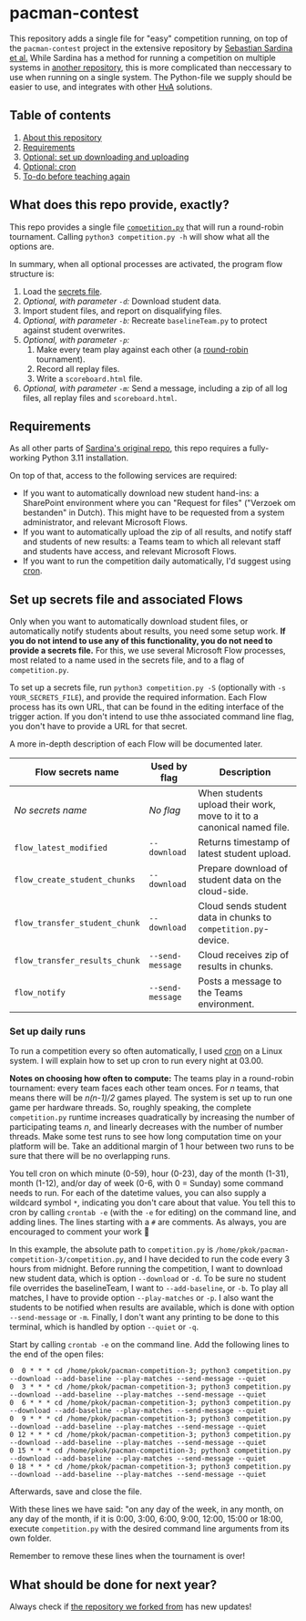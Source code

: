 # pacman-contest

This repository adds a single file for "easy" competition running, on top of the `pacman-contest` project in the extensive repository by [Sebastian Sardina et al.](https://github.com/AI4EDUC/pacman-contest-3)  While Sardina has a method for running a competition on multiple systems in [another repository](https://github.com/AI4EDUC/pacman-contest-cluster), this is more complicated than neccessary to use when running on a single system.  The Python-file we supply should be easier to use, and integrates with other [HvA](https://hva.nl) solutions.

## Table of contents

1. [About this repository](#what-does-this-repo-provide-exactly)
2. [Requirements](#requirements)
3. [Optional: set up downloading and uploading](#set-up-secrets-file-and-associated-flows)
4. [Optional: cron](#set-up-daily-runs)
5. [To-do before teaching again](#what-should-be-done-for-next-year)

## What does this repo provide, exactly?

This repo provides a single file [`competition.py`](competition.py) that will run a round-robin tournament.  Calling `python3 competition.py -h` will show what all the options are.

In summary, when all optional processes are activated, the program flow structure is:

1. Load the [secrets file](#set-up-secrets-file-and-associated-flows).
2. *Optional, with parameter `-d`:* Download student data.
3. Import student files, and report on disqualifying files.  
4. *Optional, with parameter `-b`:* Recreate `baselineTeam.py` to protect against student overwrites.
5. *Optional, with parameter `-p`:*
   1. Make every team play against each other (a [round-robin](https://en.wikipedia.org/wiki/Round-robin_tournament) tournament).
   2. Record all replay files.
   3. Write a `scoreboard.html` file.
6. *Optional, with parameter `-m`:* Send a message, including a zip of all log files, all replay files and `scoreboard.html`.

## Requirements

As all other parts of [Sardina's original repo](https://bitbucket.org/ssardina-teaching/pacman-projects/), this repo requires a fully-working Python 3.11 installation.

On top of that, access to the following services are required:

- If you want to automatically download new student hand-ins: a SharePoint environment where you can "Request for files" ("Verzoek om bestanden" in Dutch).  This might have to be requested from a system administrator, and relevant Microsoft Flows.
- If you want to automatically upload the zip of all results, and notify staff and students of new results: a Teams team to which all relevant staff and students have access, and relevant Microsoft Flows.
- If you want to run the competition daily automatically, I'd suggest using [cron](https://en.wikipedia.org/wiki/Cron).

## Set up secrets file and associated Flows

Only when you want to automatically download student files, or automatically notify students about results, you need some setup work.  **If you do not intend to use any of this functionality, you do not need to provide a secrets file.**  For this, we use several Microsoft Flow processes, most related to a name used in the secrets file, and to a flag of `competition.py`.

To set up a secrets file, run `python3 competition.py -S` (optionally with `-s YOUR_SECRETS_FILE`), and provide the required information.  Each Flow process has its own URL, that can be found in the editing interface of the trigger action.  If you don't intend to use thhe associated command line flag, you don't have to provide a URL for that secret.

A more in-depth description of each Flow will be documented later.

| Flow secrets name             | Used by flag     | Description                                                            |
|-------------------------------|------------------|------------------------------------------------------------------------|
| *No secrets name*             | *No flag*        | When students upload their work, move to it to a canonical named file. |
| `flow_latest_modified`        | `--download`     | Returns timestamp of latest student upload.                            |
| `flow_create_student_chunks`  | `--download`     | Prepare download of student data on the cloud-side.                    |
| `flow_transfer_student_chunk` | `--download`     | Cloud sends student data in chunks to `competition.py`-device.         |
| `flow_transfer_results_chunk` | `--send-message` | Cloud receives zip of results in chunks.                               |
| `flow_notify`                 | `--send-message` | Posts a message to the Teams environment.                              |

### Set up daily runs

To run a competition every so often automatically, I used [cron](https://en.wikipedia.org/wiki/Cron) on a Linux system. I will explain how to set up cron to run every night at 03.00.

**Notes on choosing how often to compute:**  The teams play in a round-robin tournament: every team faces each other team onces.  For *n* teams, that means there will be *n(n-1)/2* games played.  The system is set up to run one game per hardware threads.  So, roughly speaking, the complete `competition.py` runtime increases quadratically by increasing the number of participating teams *n*, and linearly decreases with the number of number threads.  Make some test runs to see how long computation time on your platform will be.  Take an additional margin of 1 hour between two runs to be sure that there will be no overlapping runs.

You tell cron on which minute (0-59), hour (0-23), day of the month (1-31), month (1-12), and/or day of week (0-6, with 0 = Sunday) some command needs to run.  For each of the datetime values, you can also supply a wildcard symbol `*`, indicating you don't care about that value.  You tell this to cron by calling `crontab -e` (with the `-e` for editing) on the command line, and adding lines.  The lines starting with a `#` are comments.  As always, you are encouraged to comment your work :grimacing:

In this example, the absolute path to `competition.py` is `/home/pkok/pacman-competition-3/competition.py`, and I have decided to run the code every 3 hours from midnight.  Before running the competition, I want to download new student data, which is option `--download` or `-d`.  To be sure no student file overrides the baselineTeam, I want to `--add-baseline`, or `-b`.  To play all matches, I have to provide option `--play-matches` or `-p`.  I also want the students to be notified when results are available, which is done with option `--send-message` or `-m`.  Finally, I don't want any printing to be done to this terminal, which is handled by option `--quiet` or `-q`.

Start by calling `crontab -e` on the command line.  Add the following lines to the end of the open files:

```cron
0  0 * * * cd /home/pkok/pacman-competition-3; python3 competition.py --download --add-baseline --play-matches --send-message --quiet
0  3 * * * cd /home/pkok/pacman-competition-3; python3 competition.py --download --add-baseline --play-matches --send-message --quiet
0  6 * * * cd /home/pkok/pacman-competition-3; python3 competition.py --download --add-baseline --play-matches --send-message --quiet
0  9 * * * cd /home/pkok/pacman-competition-3; python3 competition.py --download --add-baseline --play-matches --send-message --quiet
0 12 * * * cd /home/pkok/pacman-competition-3; python3 competition.py --download --add-baseline --play-matches --send-message --quiet
0 15 * * * cd /home/pkok/pacman-competition-3; python3 competition.py --download --add-baseline --play-matches --send-message --quiet
0 18 * * * cd /home/pkok/pacman-competition-3; python3 competition.py --download --add-baseline --play-matches --send-message --quiet
```

Afterwards, save and close the file.

With these lines we have said: "on any day of the week, in any month, on any day of the month, if it is 0:00, 3:00, 6:00, 9:00, 12:00, 15:00 or 18:00, execute `competition.py` with the desired command line arguments from its own folder.

Remember to remove these lines when the tournament is over!

## What should be done for next year?

Always check if [the repository we forked from](https://github.com/AI4EDUC/pacman-contest-3) has new updates!
